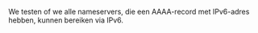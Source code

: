 We testen of we alle nameservers, die een AAAA-record met IPv6-adres hebben, kunnen bereiken via IPv6.
